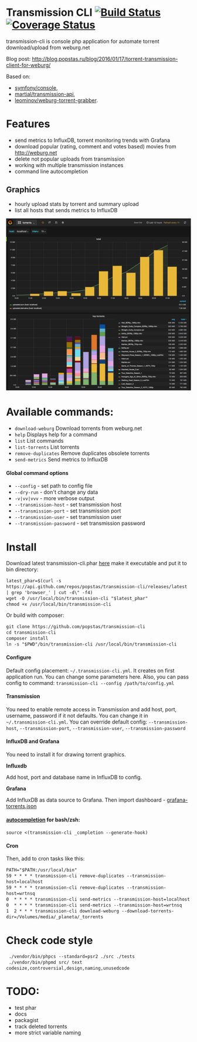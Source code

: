 # Transmission CLI [![Build Status](https://travis-ci.org/popstas/transmission-cli.svg?branch=master)](https://travis-ci.org/popstas/transmission-cli) [![Coverage Status](https://coveralls.io/repos/github/popstas/transmission-cli/badge.svg?branch=master)](https://coveralls.io/github/popstas/transmission-cli?branch=master)

transmission-cli is console php application for automate torrent download/upload from weburg.net

Blog post: http://blog.popstas.ru/blog/2016/01/17/torrent-transmission-client-for-weburg/

Based on:

- [symfony/console](http://symfony.com/doc/current/components/console/index.html),
- [martial/transmission-api](https://github.com/MartialGeek/transmission-api),
- [leominov/weburg-torrent-grabber](https://github.com/leominov/weburg-torrent-grabber).

# Features
- send metrics to InfluxDB, torrent monitoring trends with Grafana
- download popular (rating, comment and votes based) movies from http://weburg.net
- delete not popular uploads from transmission
- working with multiple transmission instances
- command line autocompletion

## Graphics

- hourly upload stats by torrent and summary upload
- list all hosts that sends metrics to InfluxDB

![Screenshot](doc/img/grafana.png?raw=true)


# Available commands:
- `download-weburg`    Download torrents from weburg.net
- `help`               Displays help for a command
- `list`               List commands
- `list-torrents`      List torrents
- `remove-duplicates`  Remove duplicates obsolete torrents
- `send-metrics`       Send metrics to InfluxDB

#### Global command options
- `--config` - set path to config file
- `--dry-run` - don't change any data
- `-v|vv|vvv` - more verbose output
- `--transmission-host` - set transmission host
- `--transmission-port` - set transmission port
- `--transmission-user` - set transmission user
- `--transmission-password` - set transmission password


# Install
Download latest transmission-cli.phar [here](https://github.com/popstas/transmission-cli/releases/latest)
make it executable and put it to bin directory:
```
latest_phar=$(curl -s https://api.github.com/repos/popstas/transmission-cli/releases/latest | grep 'browser_' | cut -d\" -f4)
wget -O /usr/local/bin/transmission-cli "$latest_phar"
chmod +x /usr/local/bin/transmission-cli
```

Or build with composer:
```
git clone https://github.com/popstas/transmission-cli
cd transmission-cli
composer install
ln -s "$PWD"/bin/transmission-cli /usr/local/bin/transmission-cli
```

#### Configure
Default config placement: `~/.transmission-cli.yml`. It creates on first application run.
You can change some parameters here.
Also, you can pass config to command: `transmission-cli --config /path/to/config.yml`


#### Transmission
You need to enable remote access in Transmission
and add host, port, username, password if it not defaults.
You can change it in `~/.transmission-cli.yml`.
You can override default config: `--transmission-host`, `--transmission-port`, `--transmission-user`, `--transmission-password`

#### InfluxDB and Grafana
You need to install it for drawing torrent graphics.

**Influxdb**

Add host, port and database name in InfluxDB to config.

**Grafana**

Add InfluxDB as data source to Grafana.
Then import dashboard - [grafana-torrents.json](doc/grafana-torrents.json)

#### [autocompletion](https://github.com/stecman/symfony-console-completion) for bash/zsh:
```
source <(transmission-cli _completion --generate-hook)
```


#### Cron
Then, add to cron tasks like this:
```
PATH="$PATH:/usr/local/bin"
59 * * * * transmission-cli remove-duplicates --transmission-host=localhost
59 * * * * transmission-cli remove-duplicates --transmission-host=wrtnsq
0  * * * * transmission-cli send-metrics --transmission-host=localhost
0  * * * * transmission-cli send-metrics --transmission-host=wrtnsq
1  2 * * * transmission-cli download-weburg --download-torrents-dir=/Volumes/media/_planeta/_torrents
```


# Check code style
```
 ./vendor/bin/phpcs --standard=psr2 ./src ./tests
 ./vendor/bin/phpmd src/ text codesize,controversial,design,naming,unusedcode
```

# TODO:
- test phar
- docs
- packagist
- track deleted torrents
- more strict variable naming

